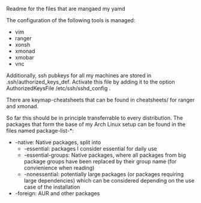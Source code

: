 Readme for the files that are mangaed my yamd

The configuration of the following tools is managed:
 * vim
 * ranger
 * xonsh
 * xmonad
 * xmobar
 * vnc

Additionally, ssh pubkeys for all my machines are stored in .ssh/authorized_keys_def. Activate this file by adding it to the option AuthorizedKeysFile /etc/ssh/sshd_config .

There are keymap-cheatsheets that can be found in cheatsheets/ for ranger and xmonad.

So far this should be in principle transferrable to every distribution. The packages that form the base of my Arch Linux setup can be found in the files named package-list-*:
 * -native: Native packages, split into
    * -essential: packages I consider essential for daily use
    * -essential-groups: Native packages, where all packages from big package groups have been replaced by their group name (for convienience when reading)
    * -nonessential: potentially large packages (or packages requiring large dependencies) which can be considered depending on the use case of the installation
 * -foreign: AUR and other packages
